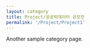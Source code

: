 ```yaml
---
layout: category
title: Project/공공빅데이터 공모전
permalink: '/Project/Project1'
---
```


Another sample category page.
